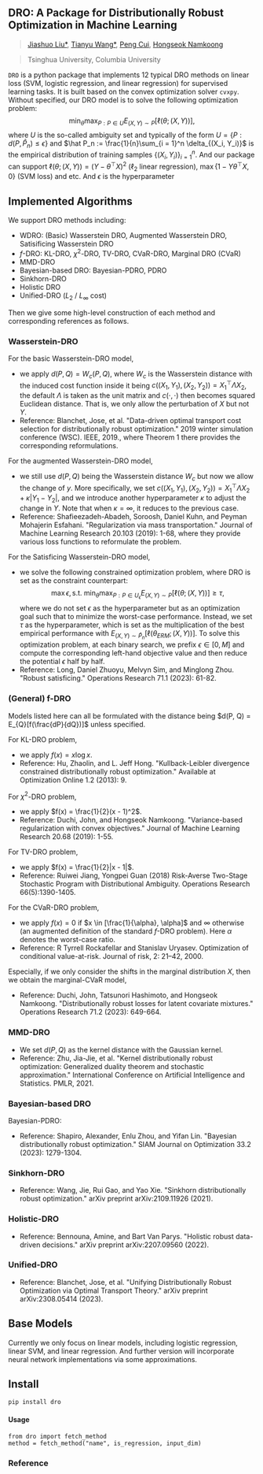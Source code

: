 ## DRO: A Package for Distributionally Robust Optimization in Machine Learning

> <a href="https://ljsthu.github.io">Jiashuo Liu*</a>, <a href="https://wangtianyu61.github.io">Tianyu Wang*</a>, <a href="https://pengcui.thumedialab.com">Peng Cui</a>, <a href="https://hsnamkoong.github.io">Hongseok Namkoong</a>

> Tsinghua University, Columbia University


`DRO` is a python package that implements 12 typical DRO methods on linear loss (SVM, logistic regression, and linear regression) for supervised learning tasks. It is built based on the convex optimization solver `cvxpy`. Without specified, our DRO model is to solve the following optimization problem:
$$\min_{\theta} \max_{P: P \in U} E_{(X,Y) \sim P}[\ell(\theta;(X, Y))],$$
where $U$ is the so-called ambiguity set and typically of the form $U = \{P: d(P, \hat P_n) \leq \epsilon\}$ and $\hat P_n := \frac{1}{n}\sum_{i = 1}^n \delta_{(X_i, Y_i)}$ is the empirical distribution of training samples $\{(X_i, Y_i)\}_{i = 1}^n$. And our package can support $\ell(\theta;(X,Y)) = (Y - \theta^{\top} X)^2$ ($\ell_2$ linear regression), $\max\{1 - Y \theta^{\top}X, 0\}$ (SVM loss) and etc. And $\epsilon$ is the hyperparameter 

## Implemented Algorithms
We support DRO methods including:
* WDRO: (Basic) Wasserstein DRO, Augmented Wasserstein DRO, Satisificing Wasserstein DRO
* $f$-DRO: KL-DRO, $\chi^2$-DRO, TV-DRO, CVaR-DRO, Marginal DRO (CVaR)
* MMD-DRO
* Bayesian-based DRO: Bayesian-PDRO, PDRO
* Sinkhorn-DRO
* Holistic DRO
* Unified-DRO ($L_2$ / $L_{\infty}$ cost)

Then we give some high-level construction of each method and corresponding references as follows. 

### Wasserstein-DRO
For the basic Wasserstein-DRO model,
* we apply $d(P, Q) = W_c(P, Q)$, where $W_c$ is the Wasserstein distance with the induced cost function inside it being $c((X_1, Y_1), (X_2, Y_2)) = X_1^{\top} \Lambda X_2$, the default $\Lambda$ is taken as the unit matrix and $c(\cdot, \cdot)$ then becomes squared Euclidean distance. That is, we only allow the perturbation of $X$ but not $Y$.   
* Reference: Blanchet, Jose, et al. "Data-driven optimal transport cost selection for distributionally robust optimization." 2019 winter simulation conference (WSC). IEEE, 2019., where Theorem 1 there provides the corresponding reformulations.

For the augmented Wasserstein-DRO model,
* we still use $d(P, Q)$ being the Wasserstein distance $W_c$ but now we allow the change of $y$. More specifically, we set $c((X_1, Y_1), (X_2, Y_2)) = X_1^{\top}\Lambda X_2 + \kappa|Y_1 - Y_2|$, and we introduce another hyperparameter $\kappa$ to adjust the change in $Y$. Note that when $\kappa = \infty$, it reduces to the previous case.
* Reference:  Shafieezadeh-Abadeh, Soroosh, Daniel Kuhn, and Peyman Mohajerin Esfahani. "Regularization via mass transportation." Journal of Machine Learning Research 20.103 (2019): 1-68, where they provide various loss functions to reformulate the problem.

For the Satisficing Wasserstein-DRO model, 
* we solve the following constrained optimization problem, where DRO is set as the constraint counterpart:
$$\max \epsilon, \text{s.t.}~\min_{\theta} \max_{P: P \in U_{\epsilon}} E_{(X,Y) \sim P}[\ell(\theta;(X, Y))] \geq \tau,$$
where we do not set $\epsilon$ as the hyperparameter but as an optimization goal such that to minimize the worst-case performance. Instead, we set $\tau$ as the hyperparameter, which is set as the multiplication of the best empirical performance with $E_{(X, Y)\sim \hat P_n}[\ell(\theta_{ERM};(X, Y))]$. To solve this optimization problem, at each binary search, we prefix $\epsilon \in [0, M]$ and compute the corresponding left-hand objective value and then reduce the potential $\epsilon$ half by half.
* Reference: Long, Daniel Zhuoyu, Melvyn Sim, and Minglong Zhou. "Robust satisficing." Operations Research 71.1 (2023): 61-82.
### (General) f-DRO
Models listed here can all be formulated with the distance being $d(P, Q) = E_{Q}[f(\frac{dP}{dQ})]$ unless specified.

For KL-DRO problem, 
* we apply $f(x) = x \log x$.
* Reference: Hu, Zhaolin, and L. Jeff Hong. "Kullback-Leibler divergence constrained distributionally robust optimization." Available at Optimization Online 1.2 (2013): 9.

For $\chi^2$-DRO problem, 
* we apply $f(x) = \frac{1}{2}(x - 1)^2$.
* Reference: Duchi, John, and Hongseok Namkoong. "Variance-based regularization with convex objectives." Journal of Machine Learning Research 20.68 (2019): 1-55.

For TV-DRO problem, 
* we apply $f(x) = \frac{1}{2}|x - 1|$.
* Reference: Ruiwei Jiang, Yongpei Guan (2018) Risk-Averse Two-Stage Stochastic Program with Distributional Ambiguity. Operations Research 66(5):1390-1405.

For the CVaR-DRO problem,
* we apply $f(x) = 0$ if $x \in [\frac{1}{\alpha}, \alpha]$ and $\infty$ otherwise (an augmented definition of the standard $f$-DRO problem). Here $\alpha$ denotes the worst-case ratio. 
* Reference: R Tyrrell Rockafellar and Stanislav Uryasev. Optimization of conditional value-at-risk. Journal of risk, 2: 21–42, 2000.

Especially, if we only consider the shifts in the marginal distribution $X$, then we obtain the marginal-CVaR model,
* Reference: Duchi, John, Tatsunori Hashimoto, and Hongseok Namkoong. "Distributionally robust losses for latent covariate mixtures." Operations Research 71.2 (2023): 649-664.

### MMD-DRO
* We set $d(P, Q)$ as the kernel distance with the Gaussian kernel.
* Reference: Zhu, Jia-Jie, et al. "Kernel distributionally robust optimization: Generalized duality theorem and stochastic approximation." International Conference on Artificial Intelligence and Statistics. PMLR, 2021.
### Bayesian-based DRO
Bayesian-PDRO:
* Reference: Shapiro, Alexander, Enlu Zhou, and Yifan Lin. "Bayesian distributionally robust optimization." SIAM Journal on Optimization 33.2 (2023): 1279-1304.

### Sinkhorn-DRO
* Reference: Wang, Jie, Rui Gao, and Yao Xie. "Sinkhorn distributionally robust optimization." arXiv preprint arXiv:2109.11926 (2021).

### Holistic-DRO
* Reference: Bennouna, Amine, and Bart Van Parys. "Holistic robust data-driven decisions." arXiv preprint arXiv:2207.09560 (2022).
### Unified-DRO
* Reference: Blanchet, Jose, et al. "Unifying Distributionally Robust Optimization via Optimal Transport Theory." arXiv preprint arXiv:2308.05414 (2023).

## Base Models
Currently we only focus on linear models, including logistic regression, linear SVM, and linear regression. And further version will incorporate neural network implementations via some approximations.

## Install

```
pip install dro
```

#### Usage
```
from dro import fetch_method
method = fetch_method("name", is_regression, input_dim)
```

### Reference
